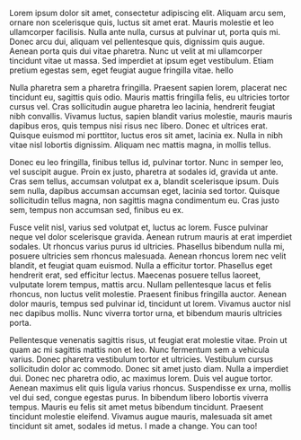Lorem ipsum dolor sit amet, consectetur adipiscing elit. Aliquam arcu sem, ornare non scelerisque quis, luctus sit amet erat. Mauris molestie et leo ullamcorper facilisis. Nulla ante nulla, cursus at pulvinar ut, porta quis mi. Donec arcu dui, aliquam vel pellentesque quis, dignissim quis augue. Aenean porta quis dui vitae pharetra. Nunc ut velit at mi ullamcorper tincidunt vitae ut massa. Sed imperdiet at ipsum eget vestibulum. Etiam pretium egestas sem, eget feugiat augue fringilla vitae. hello

Nulla pharetra sem a pharetra fringilla. Praesent sapien lorem, placerat nec tincidunt eu, sagittis quis odio. Mauris mattis fringilla felis, eu ultricies tortor cursus vel. Cras sollicitudin augue pharetra leo lacinia, hendrerit feugiat nibh convallis. Vivamus luctus, sapien blandit varius molestie, mauris mauris dapibus eros, quis tempus nisi risus nec libero. Donec et ultrices erat. Quisque euismod mi porttitor, luctus eros sit amet, lacinia ex. Nulla in nibh vitae nisl lobortis dignissim. Aliquam nec mattis magna, in mollis tellus.

Donec eu leo fringilla, finibus tellus id, pulvinar tortor. Nunc in semper leo, vel suscipit augue. Proin ex justo, pharetra at sodales id, gravida ut ante. Cras sem tellus, accumsan volutpat ex a, blandit scelerisque ipsum. Duis sem nulla, dapibus accumsan accumsan eget, lacinia sed tortor. Quisque sollicitudin tellus magna, non sagittis magna condimentum eu. Cras justo sem, tempus non accumsan sed, finibus eu ex.

Fusce velit nisl, varius sed volutpat et, luctus ac lorem. Fusce pulvinar neque vel dolor scelerisque gravida. Aenean rutrum mauris at erat imperdiet sodales. Ut rhoncus varius purus id ultricies. Phasellus bibendum nulla mi, posuere ultricies sem rhoncus malesuada. Aenean rhoncus lorem nec velit blandit, et feugiat quam euismod. Nulla a efficitur tortor. Phasellus eget hendrerit erat, sed efficitur lectus. Maecenas posuere tellus laoreet, vulputate lorem tempus, mattis arcu. Nullam pellentesque lacus et felis rhoncus, non luctus velit molestie. Praesent finibus fringilla auctor. Aenean dolor mauris, tempus sed pulvinar id, tincidunt ut lorem. Vivamus auctor nisl nec dapibus mollis. Nunc viverra tortor urna, et bibendum mauris ultricies porta.

Pellentesque venenatis sagittis risus, ut feugiat erat molestie vitae. Proin ut quam ac mi sagittis mattis non et leo. Nunc fermentum sem a vehicula varius. Donec pharetra vestibulum tortor et ultricies. Vestibulum cursus sollicitudin dolor ac commodo. Donec sit amet justo diam. Nulla a imperdiet dui. Donec nec pharetra odio, ac maximus lorem. Duis vel augue tortor. Aenean maximus elit quis ligula varius rhoncus. Suspendisse ex urna, mollis vel dui sed, congue egestas purus. In bibendum libero lobortis viverra tempus. Mauris eu felis sit amet metus bibendum tincidunt. Praesent tincidunt molestie eleifend. Vivamus augue mauris, malesuada sit amet tincidunt sit amet, sodales id metus. I made a change. You can too!